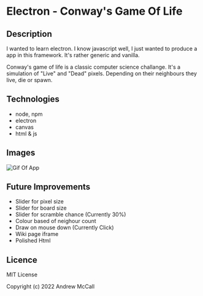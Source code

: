 # Electron - Conway's Game Of Life

## Description
I wanted to learn electron. I know javascript well, I just wanted to produce a app in this framework. It's rather generic and vanilla.

Conway's game of life is a classic computer science challange. It's a simulation of "Live" and "Dead" pixels. Depending on their neighbours they live, die or spawn.

## Technologies
- node, npm
- electron
- canvas
- html & js

## Images
![Gif Of App](https://i.imgur.com/KQMGtkr.gif)

## Future Improvements
- Slider for pixel size
- Slider for board size
- Slider for scramble chance (Currently 30%)
- Colour based of neighour count
- Draw on mouse down (Currently Click)
- Wiki page iframe
- Polished Html

## Licence

MIT License

Copyright (c) 2022 Andrew McCall